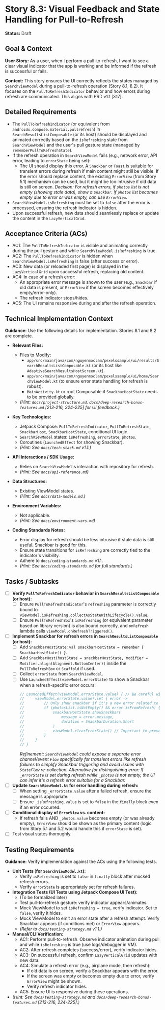 
# Story 8.3: Visual Feedback and State Handling for Pull-to-Refresh

**Status:** Draft

## Goal & Context

**User Story:** As a user, when I perform a pull-to-refresh, I want to see a clear visual indicator that the app is working and be informed if the refresh is successful or fails.

**Context:** This story ensures the UI correctly reflects the states managed by `SearchViewModel` during a pull-to-refresh operation (Story 8.1, 8.2). It focuses on the `PullToRefreshIndicator` behavior and how errors during refresh are communicated. This aligns with PRD v1.1 [317].

## Detailed Requirements

* The `PullToRefreshIndicator` (or equivalent from `androidx.compose.material.pullrefresh`) in `SearchResultsListComposable` (or its host) should be displayed and animated correctly based on the `isRefreshing` state from `SearchViewModel` and the user's pull gesture state (managed by `rememberPullToRefreshState`).
* If the refresh operation in `SearchViewModel` fails (e.g., network error, API error, leading to `errorState` being set):
    * The UI should display this error. A `Snackbar` or `Toast` is suitable for transient errors during refresh if main content might still be visible. If the error should replace content, the existing `ErrorView` (from Story 5.1) mechanism can be used, but it might be too intrusive if old data is still on screen. *Decision: For refresh errors, if `photos` list is not empty (showing stale data), show a `Snackbar`. If `photos` list becomes empty due to error or was empty, can use `ErrorView`.*
* `SearchViewModel.isRefreshing` must be set to `false` after the error is processed, ensuring the refresh indicator is hidden.
* Upon successful refresh, new data should seamlessly replace or update the content in the `LazyVerticalGrid`.

## Acceptance Criteria (ACs)

* AC1: The `PullToRefreshIndicator` is visible and animating correctly during the pull gesture and while `SearchViewModel.isRefreshing` is true.
* AC2: The `PullToRefreshIndicator` is hidden when `SearchViewModel.isRefreshing` is false (after success or error).
* AC3: New data (or reloaded first page) is displayed in the `LazyVerticalGrid` upon successful refresh, replacing old content.
* AC4: In case of a refresh error:
    * An appropriate error message is shown to the user (e.g., `Snackbar` if old data is present, or `ErrorView` if the screen becomes effectively empty/error-only).
    * The refresh indicator stops/hides.
* AC5: The UI remains responsive during and after the refresh operation.

## Technical Implementation Context

**Guidance:** Use the following details for implementation. Stories 8.1 and 8.2 are complete.

* **Relevant Files:**
    * Files to Modify:
        * `app/src/main/java/com/nguyenmoclam/pexelssample/ui/results/SearchResultsListComposable.kt` (or its host like `AdaptiveSearchResultsHostScreen.kt`).
        * `app/src/main/java/com/nguyenmoclam/pexelssample/ui/home/SearchViewModel.kt` (to ensure error state handling for refresh is robust).
        * `MainActivity.kt` or root Composable if `SnackbarHostState` needs to be provided globally.
    * _(Hint: `docs/project-structure.md`. `docs/deep-research-bonus-features.md` [213-216, 224-225] for UI feedback.)_

* **Key Technologies:**
    * Jetpack Compose: `PullToRefreshIndicator`, `PullToRefreshState`, `SnackbarHost`, `SnackbarHostState`, conditional UI logic.
    * `SearchViewModel` states: `isRefreshing`, `errorState`, `photos`.
    * Coroutines (`LaunchedEffect` for showing Snackbar).
    * _(Hint: See `docs/tech-stack.md` v1.1.)_

* **API Interactions / SDK Usage:**
    * Relies on `SearchViewModel`'s interaction with repository for refresh.
    * _(Hint: See `docs/api-reference.md`)_

* **Data Structures:**
    * Existing ViewModel states.
    * _(Hint: See `docs/data-models.md`.)_

* **Environment Variables:**
    * Not applicable.
    * _(Hint: See `docs/environment-vars.md`)_

* **Coding Standards Notes:**
    * Error display for refresh should be less intrusive if stale data is still useful. Snackbar is good for this.
    * Ensure state transitions for `isRefreshing` are correctly tied to the indicator's visibility.
    * Adhere to `docs/coding-standards.md` v1.1.
    * _(Hint: See `docs/coding-standards.md` for full standards.)_

## Tasks / Subtasks

* [ ] **Verify `PullToRefreshIndicator` behavior in `SearchResultsListComposable` (or host):**
    * [ ] Ensure `PullToRefreshIndicator`'s `refreshing` parameter is correctly bound to `viewModel.isRefreshing.collectAsStateWithLifecycle().value`.
    * [ ] Ensure `PullToRefreshBox`'s `isRefreshing` (or equivalent parameter based on library version) is also bound correctly, and `onRefresh` lambda calls `viewModel.onRefreshTriggered()`.
* [ ] **Implement Snackbar for refresh errors in `SearchResultsListComposable` (or host):**
    * [ ] Add `SnackbarHostState`: `val snackbarHostState = remember { SnackbarHostState() }`.
    * [ ] Add `SnackbarHost(hostState = snackbarHostState, modifier = Modifier.align(Alignment.BottomCenter))` inside the `PullToRefreshBox` or `Scaffold` if used.
    * [ ] Collect `errorState` from `SearchViewModel`.
    * [ ] Use `LaunchedEffect(viewModel.errorState)` to show a Snackbar when a refresh-specific error occurs:
      ```kotlin
      // LaunchedEffect(viewModel.errorState.value) { // Be careful with re-triggering
      //     viewModel.errorState.value?.let { error ->
      //         // Only show snackbar if it's a new error related to refresh and photos are present
      //         if (photosList.isNotEmpty() && error.isFromRefresh) { // Need a way to distinguish error source
      //             snackbarHostState.showSnackbar(
      //                 message = error.message,
      //                 duration = SnackbarDuration.Short
      //             )
      //             viewModel.clearErrorState() // Important to prevent re-showing
      //         }
      //     }
      // }
      ```
      *Refinement: `SearchViewModel` could expose a separate error channel/event `Flow` specifically for transient errors like refresh failures to simplify Snackbar triggering and avoid issues with `StateFlow` re-collection.*
      *Alternative for distinguishing error: If `_errorState` is set during refresh while `_photos` is not empty, the UI can infer it's a refresh error suitable for a Snackbar.*
* [ ] **Update `SearchViewModel.kt` for error handling during refresh:**
    * [ ] When setting `_errorState.value` after a failed refresh, ensure the message is appropriate.
    * [ ] Ensure `_isRefreshing.value` is set to `false` in the `finally` block even if an error occurred.
* [ ] **Conditional display of `ErrorView` vs. content:**
    * If refresh fails AND `_photos.value` becomes empty (or was already empty), `ErrorView` should be shown as the primary content (logic from Story 5.1 and 5.2 would handle this if `errorState` is set).
* [ ] Test visual states thoroughly.

## Testing Requirements

**Guidance:** Verify implementation against the ACs using the following tests.

* **Unit Tests (for `SearchViewModel.kt`):**
    * Verify `isRefreshing` is set to `false` in `finally` block after mocked refresh errors.
    * Verify `errorState` is appropriately set for refresh failures.
* **Integration Tests (UI Tests using Jetpack Compose UI Test):**
    * (To be formalized later)
    * Test pull-to-refresh gesture: verify indicator appears/animates.
    * Mock ViewModel to set `isRefreshing = true`, verify indicator. Set to `false`, verify it hides.
    * Mock ViewModel to emit an error state after a refresh attempt. Verify Snackbar appears (if conditions met) or `ErrorView` appears.
    * _(Refer to `docs/testing-strategy.md` v1.1.)_
* **Manual/CLI Verification:**
    * AC1: Perform pull-to-refresh. Observe indicator animation during pull and while `isRefreshing` is true (use logs/debugger in VM).
    * AC2: After refresh completes (success/error), verify indicator hides.
    * AC3: On successful refresh, confirm `LazyVerticalGrid` updates with new data.
    * AC4: Simulate a refresh error (e.g., airplane mode, then refresh):
        * If old data is on screen, verify a Snackbar appears with the error.
        * If the screen was empty or becomes empty due to error, verify `ErrorView` might be shown.
        * Verify refresh indicator hides.
    * AC5: Ensure UI is responsive during these operations.
* _(Hint: See `docs/testing-strategy.md` and `docs/deep-research-bonus-features.md` [213-216, 224-225].)_